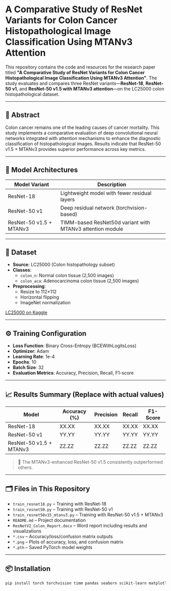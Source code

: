 # A Comparative Study of ResNet Variants for Colon Cancer Histopathological Image Classification Using MTANv3 Attention

This repository contains the code and resources for the research paper titled **"A Comparative Study of ResNet Variants for Colon Cancer Histopathological Image Classification Using MTANv3 Attention"**. The study evaluates and compares three ResNet variants—**ResNet-18**, **ResNet-50 v1**, and **ResNet-50 v1.5 with MTANv3 attention**—on the LC25000 colon histopathological dataset.

---

## 📌 Abstract

Colon cancer remains one of the leading causes of cancer mortality. This study implements a comparative evaluation of deep convolutional neural networks integrated with attention mechanisms to enhance the diagnostic classification of histopathological images. Results indicate that ResNet-50 v1.5 + MTANv3 provides superior performance across key metrics.

---

## 🧠 Model Architectures

| Model Variant            | Description                                               |
|--------------------------|-----------------------------------------------------------|
| ResNet-18                | Lightweight model with fewer residual layers              |
| ResNet-50 v1             | Deep residual network (torchvision-based)                 |
| ResNet-50 v1.5 + MTANv3  | TIMM-based ResNet50d variant with MTANv3 attention module |

---

## 📂 Dataset

- **Source**: LC25000 (Colon histopathology subset)
- **Classes**:
  - `colon_n`: Normal colon tissue (2,500 images)
  - `colon_aca`: Adenocarcinoma colon tissue (2,500 images)
- **Preprocessing**:
  - Resize to 112×112
  - Horizontal flipping
  - ImageNet normalization

[LC25000 on Kaggle](https://www.kaggle.com/datasets/andrewmvd/lung-and-colon-cancer-histopathological-images)

---

## ⚙️ Training Configuration

- **Loss Function**: Binary Cross-Entropy (BCEWithLogitsLoss)
- **Optimizer**: Adam
- **Learning Rate**: 1e-4
- **Epochs**: 10
- **Batch Size**: 32
- **Evaluation Metrics**: Accuracy, Precision, Recall, F1-score

---

## 📈 Results Summary (Replace with actual values)

| Model                   | Accuracy (%) | Precision | Recall | F1-Score |
|------------------------|--------------|-----------|--------|----------|
| ResNet-18              | XX.XX        | XX.XX     | XX.XX  | XX.XX    |
| ResNet-50 v1           | YY.YY        | YY.YY     | YY.YY  | YY.YY    |
| ResNet-50 v1.5 + MTANv3| ZZ.ZZ        | ZZ.ZZ     | ZZ.ZZ  | ZZ.ZZ    |

> 📝 The MTANv3-enhanced ResNet-50 v1.5 consistently outperformed others.

---

## 🗂 Files in This Repository

- `train_resnet18.py` – Training with ResNet-18
- `train_resnet50.py` – Training with ResNet-50 v1
- `train_resnet50v15_mtanv3.py` – Training with ResNet-50 v1.5 + MTANv3
- `README.md` – Project documentation
- `ResNetV2_Colon_Report.docx` – Word report including results and visualizations
- `*.csv` – Accuracy/loss/confusion matrix outputs
- `*.png` – Plots of accuracy, loss, and confusion matrix
- `*.pth` – Saved PyTorch model weights

---

## 📦 Installation

```bash
pip install torch torchvision timm pandas seaborn scikit-learn matplotlib python-docx
